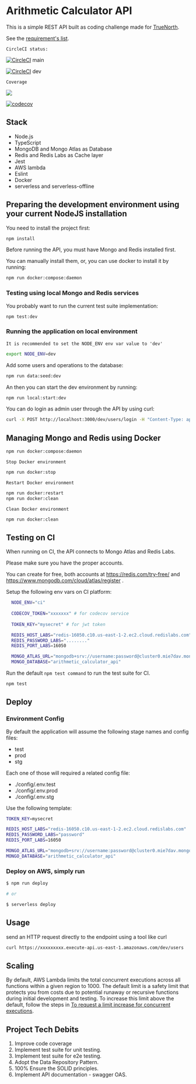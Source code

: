
# Arithmetic Calculator API

This is a simple REST API built as coding challenge made for [TrueNorth](https://www.truenorth.co/).

See the [requirement's list](./TrueNorth_LoanPro_Coding_Challenge.pdf).

`CircleCI status:`

[![CircleCI](https://dl.circleci.com/status-badge/img/gh/web2solutions/arithmetic-calculator-api/tree/main.svg?style=svg)](https://dl.circleci.com/status-badge/redirect/gh/web2solutions/arithmetic-calculator-api/tree/main) main

[![CircleCI](https://dl.circleci.com/status-badge/img/gh/web2solutions/arithmetic-calculator-api/tree/dev.svg?style=svg)](https://dl.circleci.com/status-badge/redirect/gh/web2solutions/arithmetic-calculator-api/tree/dev) dev

`Coverage`

<a href="https://codecov.io/gh/web2solutions/arithmetic-calculator-api" > 
 <img src="https://codecov.io/gh/web2solutions/arithmetic-calculator-api/branch/main/graph/badge.svg?token=MC5LUHIUGS"/> 
 </a>

[![codecov](https://codecov.io/gh/web2solutions/arithmetic-calculator-api/branch/main/graphs/sunburst.svg?token=MC5LUHIUGS)](https://codecov.io/web2solutions/arithmetic-calculator-api)



## Stack

* Node.js
* TypeScript
* MongoDB and Mongo Atlas as Database
* Redis and Redis Labs as Cache layer
* Jest
* AWS lambda
* Eslint
* Docker
* serverless and serverless-offline

## Preparing the development environment using your current NodeJS installation

You need to install the project first:

```bash
npm install
```

Before running the API, you must have Mongo and Redis installed first.

You can manually install them, or, you can use docker to install it by running:

```bash
npm run docker:compose:daemon
```

### Testing using local Mongo and Redis services

You probably want to run the current test suite implementation:

```bash
npm test:dev 
```

### Running the application on local environment

`It is recommended to set the NODE_ENV env var value to 'dev'`

```bash
export NODE_ENV=dev
```

Add some users and operations to the database:

```bash
npm run data:seed:dev
```

An then you can start the dev environment by running:

```bash
npm run local:start:dev
```

You can do login as admin user through the API by using curl:

```bash
curl -X POST http://localhost:3000/dev/users/login -H "Content-Type: application/json" -d '{"username": "admin@admin.com", "password": "123456"}'  
```

## Managing Mongo and Redis using Docker

```bash
npm run docker:compose:daemon
```

`Stop Docker environment`

```bash
npm run docker:stop
```

`Restart Docker environment`

```bash
npm run docker:restart
npm run docker:clean
```

`Clean Docker environment`

```bash
npm run docker:clean
```

## Testing on CI

When running on CI, the API connects to Mongo Atlas and Redis Labs.

Please make sure you have the proper accounts.

You can create for free, both accounts at https://redis.com/try-free/ and https://www.mongodb.com/cloud/atlas/register .

Setup the following env vars on CI platform:

```bash
  NODE_ENV="ci"
  
  CODECOV_TOKEN="xxxxxxx" # for codecov service
  
  TOKEN_KEY="mysecret" # for jwt token

  REDIS_HOST_LABS="redis-16050.c10.us-east-1-2.ec2.cloud.redislabs.com"
  REDIS_PASSWORD_LABS="........"
  REDIS_PORT_LABS=16050

  MONGO_ATLAS_URL="mongodb+srv://username:password@cluster0.mie7dav.mongodb.net/?retryWrites=true&w=majority"
  MONGO_DATABASE="arithmetic_calculator_api"
```

Run the default `npm test command` to run the test suite for CI.

```bash
npm test
```

## Deploy

### Environment Config

By default the application will assume the following stage names and config files:

* test
* prod
* stg

Each one of those will required a related config file:

* ./config/.env.test
* ./config/.env.prod
* ./config/.env.stg

Use the following template:

```bash
TOKEN_KEY=mysecret

REDIS_HOST_LABS="redis-16050.c10.us-east-1-2.ec2.cloud.redislabs.com"
REDIS_PASSWORD_LABS="password"
REDIS_PORT_LABS=16050

MONGO_ATLAS_URL="mongodb+srv://username:password@cluster0.mie7dav.mongodb.net/?retryWrites=true&w=majority"
MONGO_DATABASE="arithmetic_calculator_api"
```

### Deploy on AWS, simply run

```bash
$ npm run deploy

# or

$ serverless deploy
```

## Usage

send an HTTP request directly to the endpoint using a tool like curl

```bash
curl https://xxxxxxxxx.execute-api.us-east-1.amazonaws.com/dev/users
```

## Scaling

By default, AWS Lambda limits the total concurrent executions across all functions within a given region to 1000. The default limit is a safety limit that protects you from costs due to potential runaway or recursive functions during initial development and testing. To increase this limit above the default, follow the steps in [To request a limit increase for concurrent executions](http://docs.aws.amazon.com/lambda/latest/dg/concurrent-executions.html#increase-concurrent-executions-limit).

## Project Tech Debits

1. Improve code coverage
2. Implement test suite for unit testing.
3. Implement test suite for e2e testing.
4. Adopt the Data Repository Pattern.
5. 100% Ensure the SOLID principles.
6. Implement API documentation - swagger OAS.
